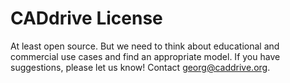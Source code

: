 # CADdrive License

At least open source. But we need to think about educational and commercial use cases and find an appropriate model. If you have suggestions, please let us know! Contact georg@caddrive.org.